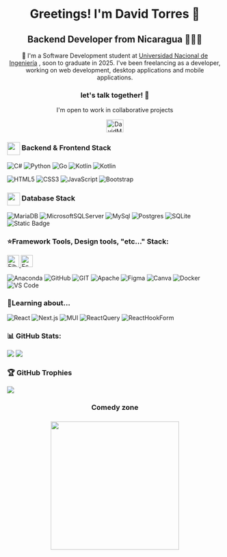 <h1 align="center">Greetings! I'm <strong>David Torres</strong> 🦉</h1>
<h2 align="center">Backend Developer from Nicaragua 🦜👍🏼</h2>
<p align="center">💫 I'm a Software Development student at <a href="https://www.uni.edu.ni/">Universidad Nacional de Ingeniería</a> , soon to graduate in 2025. I've been freelancing as a developer, working on web development, desktop applications and mobile applications.</p>

<h3 align="center">let's talk together! 💬</h3>
<p align="center">I'm open to work in collaborative projects</p>

<p align="center">
    <a href="https://www.linkedin.com/in/david-antonio-torres-carcache-04884a250/" target="blank"><img align=center src="https://raw.githubusercontent.com/rahuldkjain/github-profile-readme-generator/master/src/images/icons/Social/linked-in-alt.svg" alt="DavidMojica" height="30" width="40" /></a>
</p>

<p align="center">
    <h3 > <img src="https://cdn-icons-png.flaticon.com/128/1343/1343438.png?ga=GA1.1.474962155.1696794002&track=ais" width="30" align="center"> Backend & Frontend Stack</h3>

![C#](https://img.shields.io/badge/c%23-%23239120.svg?style=for-the-badge&logo=c-sharp&logoColor=white) ![Python](https://img.shields.io/badge/python-3670A0?style=for-the-badge&logo=python&logoColor=ffdd54) ![Go](https://img.shields.io/badge/go-456783?style=for-the-badge&logo=go) ![Kotlin](https://img.shields.io/badge/kotlin-6354?style=for-the-badge&logo=kotlin) ![Kotlin](https://img.shields.io/badge/java-5896?style=for-the-badge&logo=java&color=orange)

![HTML5](https://img.shields.io/badge/html5-%23E34F26.svg?style=for-the-badge&logo=html5&logoColor=white) ![CSS3](https://img.shields.io/badge/css3-%231572B6.svg?style=for-the-badge&logo=css3&logoColor=white)  ![JavaScript](https://img.shields.io/badge/javascript-%23323330.svg?style=for-the-badge&logo=javascript&logoColor=%23F7DF1E) ![Bootstrap](https://img.shields.io/badge/bootstrap-%23563D7C.svg?style=for-the-badge&logo=bootstrap&logoColor=white)    
</p>

<h3> <img src="https://img.icons8.com/?size=80&id=64502&format=png" width="30" align="center"> Database Stack</h3>

![MariaDB](https://img.shields.io/badge/MariaDB-003545?style=for-the-badge&logo=mariadb&logoColor=white) ![MicrosoftSQLServer](https://img.shields.io/badge/Microsoft%20SQL%20Sever-CC2927?style=for-the-badge&logo=microsoft%20sql%20server&logoColor=white) ![MySql](https://img.shields.io/badge/MySql-262626?style=for-the-badge&logo=MySQL&logoColor=white)
 ![Postgres](https://img.shields.io/badge/postgres-%23316192.svg?style=for-the-badge&logo=postgresql&logoColor=white) ![SQLite](https://img.shields.io/badge/sqlite-%2307405e.svg?style=for-the-badge&logo=sqlite&logoColor=white) ![Static Badge](https://img.shields.io/badge/firebase-7cacf8?style=for-the-badge&logo=firebase)

<h3>⭐Framework Tools, Design tools, "etc..." Stack:</h3>

<div>
<a href="https://gofiber.io">
  <picture>
    <source height="28" media="(prefers-color-scheme: dark)" srcset="https://raw.githubusercontent.com/gofiber/docs/master/static/img/logo-dark.svg">
    <img height="28" alt="Fiber" src="https://raw.githubusercontent.com/gofiber/docs/master/static/img/logo.svg">
  </picture>
</a>
<a href="https://echo.labstack.com">
  <picture>
    <img height="28" alt="Echo" src="https://cdn.labstack.com/images/echo-logo.svg">
  </picture>
</a>
</div>


![Anaconda](https://img.shields.io/badge/Anaconda-%2344A833.svg?style=for-the-badge&logo=anaconda&logoColor=white) ![GitHub](https://img.shields.io/badge/GitHub-%23121011.svg?style=for-the-badge&logo=github&logoColor=white) ![GIT](https://img.shields.io/badge/Git-fc6d26?style=for-the-badge&logo=git&logoColor=white) ![Apache](https://img.shields.io/badge/apache-%23D42029.svg?style=for-the-badge&logo=apache&logoColor=white)   ![Figma](https://img.shields.io/badge/figma-282828?style=for-the-badge&logo=figma&logoColor=white) ![Canva](https://img.shields.io/badge/Canva-%2300C4CC.svg?style=for-the-badge&logo=Canva&logoColor=white)  ![Docker](https://img.shields.io/badge/docker-075d8e?style=for-the-badge&logo=docker)  ![VS Code](https://img.shields.io/badge/vs%20code-FFFFFF?style=for-the-badge&logo=visual%20studio%20code&logoColor=40a8eb)

<h3>📝Learning about...</h3>

![React](https://img.shields.io/badge/react-%231399C4?style=for-the-badge&logo=react) ![Next.js](https://img.shields.io/badge/nextjs-%23000000?style=for-the-badge&logo=next.js) ![MUI](https://img.shields.io/badge/mui-%23101418?style=for-the-badge&logo=mui) ![ReactQuery](https://img.shields.io/badge/react%20query-%23111827?style=for-the-badge&logo=react-query)   ![ReactHookForm](https://img.shields.io/badge/react%20hook%20form-%23081229?style=for-the-badge&logo=react-hook-form)





### 📊 GitHub Stats:
![](https://github-readme-stats.vercel.app/api?username=DarcoProgramador&theme=shades-of-purple&hide_border=false&include_all_commits=false&count_private=true)  ![](https://github-readme-stats.vercel.app/api/top-langs/?username=DarcoProgramador&theme=shades-of-purple&hide_border=false&include_all_commits=False&count_private=true&layout=compact)


### 🏆 GitHub Trophies
![](https://github-profile-trophy.vercel.app/?username=DarcoProgramador&theme=darkhub&no-frame=false&no-bg=true&margin-w=4)

<h3 align="center" >Comedy zone<h3>
<p align="center"><img align=center src='https://randommeme-five.vercel.app/' style="height: 300px;"/></p>
